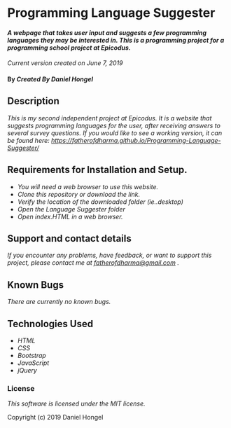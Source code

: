 # __Programming Language Suggester__

#### _A webpage that takes user input and suggests a few programming languages they may be interested in. This is a programming project for a programming school project at Epicodus._

_Current version created on June 7, 2019_

#### By _**Created By Daniel Hongel**_

## Description

_This is my second independent project at Epicodus. It is a website that suggests programming languages for the user, after receiving answers to several survey questions. If you would like to see a working version, it can be found here: https://fatherofdharma.github.io/Programming-Language-Suggester/_

## Requirements for Installation and Setup.

* _You will need a web browser to use this website._
* _Clone this repository or download the link._
* _Verify the location of the downloaded folder (ie..desktop)_
* _Open the Language Suggester folder_
* _Open index.HTML in a web browser._

## Support and contact details

_If you encounter any problems, have feedback, or want to support this project, please contact me at fatherofdharma@gmail.com ._

## Known Bugs

_There are currently no known bugs._

## Technologies Used

* _HTML_
* _CSS_
* _Bootstrap_
* _JavaScript_
* _jQuery_

### License

*This software is licensed under the MIT license.*

Copyright (c) 2019 Daniel Hongel

